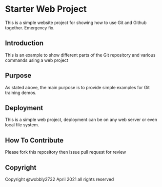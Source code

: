 # Starter Web Project

This is a simple website project for showing how to use Git and Github together. Emergency fix.

## Introduction

This is an example to show different parts of the Git repository and various commands using a web project
## Purpose

As stated above, the main purpose is to provide simple examples for Git training demos.

## Deployment

This is a simple web project, deployment can be on any web server or even local file system.

## How To Contribute

Please fork this repository then issue pull request for review
## Copyright

Copyright @wobbly2732 April 2021 all rights reserved